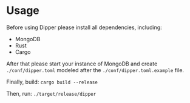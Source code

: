 # Usage
Before using Dipper please install all dependencies, including:
* MongoDB
* Rust
* Cargo

After that please start your instance of MongoDB and create `./conf/dipper.toml` modeled after the `./conf/dipper.toml.example` file.

Finally, build:
`cargo build --release`
 
 Then, run:
 `./target/release/dipper`